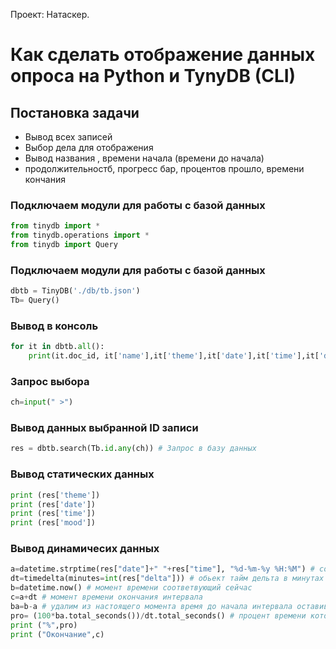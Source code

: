 Проект: Натаскер.

#  Как сделать отображение данных опроса на Python и TynyDB (CLI) 

## Постановка задачи

- Вывод всех записей 
- Выбор дела для отображения
- Вывод названия , времени начала (времени до начала)
- продолжительностб, прогресс бар, процентов прошло, времени кончания

### Подключаем модули для работы с базой данных

```python
from tinydb import *
from tinydb.operations import *
from tinydb import Query
```

### Подключаем модули для работы с базой данных

```python
dbtb = TinyDB('./db/tb.json')
Tb= Query()
```

### Вывод  в консоль

```python
for it in dbtb.all():
    print(it.doc_id, it['name'],it['theme'],it['date'],it['time'],it['delta'],it['mood'],it['xn'] )
```

### Запрос выбора 

```python
ch=input(" >")
```

### Вывод данных выбранной ID записи

```python
res = dbtb.search(Tb.id.any(ch)) # Запрос в базу данных

```



### Вывод статических данных

```python
print (res['theme'])
print (res['date'])
print (res['time'])
print (res['mood'])
```

### Вывод динамичесих данных

``` python
a=datetime.strptime(res["date"]+" "+res["time"], "%d-%m-%y %H:%M") # создание обьекта время
dt=timedelta(minutes=int(res["delta"])) # обьект тайм дельта в минутах
b=datetime.now() # момент времени соответвующий сейчас
с=a+dt # момент времени окончания интервала
ba=b-a # удалим из настоящего момента время до начала интервала оставив то что прошло
pro= (100*ba.total_seconds())/dt.total_seconds() # процент времени который прошел
print ("%",pro)
print ("Окончание",c)
```




